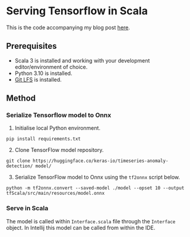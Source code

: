 # Serving Tensorflow in Scala

This is the code accompanying my blog post [here](https://tajd.co.uk/2023/10/15/onnx-interface-scala).

## Prerequisites

- Scala 3 is installed and working with your development editor/environment of choice.
- Python 3.10 is installed.
- [Git LFS](https://git-lfs.com/) is installed.

## Method

### Serialize Tensorflow model to Onnx

1. Initialise local Python environment.

`pip install requirements.txt`

2. Clone TensorFlow model repository.

`git clone https://huggingface.co/keras-io/timeseries-anomaly-detection/ model/`

3. Serialize TensorFlow model to Onnx using the `tf2onnx` script below.

`python -m tf2onnx.convert --saved-model ./model --opset 10 --output tfScala/src/main/resources/model.onnx`

### Serve in Scala

The model is called within `Interface.scala` file through the `Interface` object. In Intellij this model can be called from within the IDE.